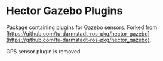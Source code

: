 # Hector Gazebo Plugins
Package containing plugins for Gazebo sensors. Forked from [https://github.com/tu-darmstadt-ros-pkg/hector_gazebo](https://github.com/tu-darmstadt-ros-pkg/hector_gazebo).

GPS sensor plugin is removed.